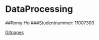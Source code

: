 # DataProcessing
##Romy Ho
###Studentnummer: 11007303

[Gitpages](https://romyho.github.io/DataProcessing)
